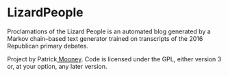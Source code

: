 # LizardPeople
Proclamations of the Lizard People is an automated blog generated by a Markov chain–based text generator trained on transcripts of the 2016 Republican primary debates.

Project by Patrick[ Mooney](http://patrickbrianmooney.nfshost.com/~patrick/). Code is licensed under the GPL, either version 3 or, at your option, any later version.
